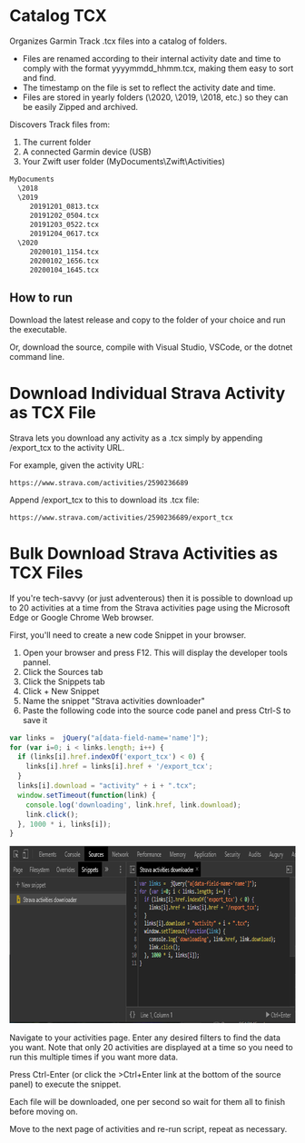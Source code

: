 
<h1>Catalog TCX</h1>

Organizes Garmin Track .tcx files into a catalog of folders.

* Files are renamed according to their internal activity date and time to comply with the format yyyymmdd_hhmm.tcx, making them easy to sort and find.
* The timestamp on the file is set to reflect the activity date and time.
* Files are stored in yearly folders (\2020, \2019, \2018, etc.) so they can be easily Zipped and archived.

Discovers Track files from:

1. The current folder
1. A connected Garmin device (USB)
1. Your Zwift user folder (MyDocuments\Zwift\Activities)

```
MyDocuments
  \2018
  \2019
     20191201_0813.tcx
     20191202_0504.tcx
     20191203_0522.tcx
     20191204_0617.tcx
  \2020
     20200101_1154.tcx
     20200102_1656.tcx
     20200104_1645.tcx
```

<h2>How to run</h2>

Download the latest release and copy to the folder of your choice and run the executable.

Or, download the source, compile with Visual Studio, VSCode, or the dotnet command line.

<h1>Download Individual Strava Activity as TCX File</h1>

Strava lets you download any activity as a .tcx simply by appending /export_tcx to the activity URL.

For example, given the activity URL:

    https://www.strava.com/activities/2590236689

Append /export_tcx to this to download its .tcx file:

    https://www.strava.com/activities/2590236689/export_tcx

<h1>Bulk Download Strava Activities as TCX Files</h1>

If you're tech-savvy (or just adventerous) then it is possible to download up to 20 activities at a time from the Strava activities page using the
Microsoft Edge or Google Chrome Web browser.

First, you'll need to create a new code Snippet in your browser. 

1. Open your browser and press F12. This will display the developer tools pannel.
2. Click the Sources tab
3. Click the Snippets tab
4. Click + New Snippet
5. Name the snippet "Strava activities downloader"
6. Paste the following code into the source code panel and press Ctrl-S to save it
```javascript
var links =  jQuery("a[data-field-name='name']");
for (var i=0; i < links.length; i++) {
  if (links[i].href.indexOf('export_tcx') < 0) {
    links[i].href = links[i].href + '/export_tcx';
  }
  links[i].download = "activity" + i + ".tcx";
  window.setTimeout(function(link) {
    console.log('downloading', link.href, link.download);
    link.click();
  }, 1000 * i, links[i]);
}
```
<img src="assets/chrome-snippet.png" width="790" height="312"/>

Navigate to your activities page. Enter any desired filters to find the data you want. Note that only 20 activities are displayed at a time so you need to run this multiple times if you want more data.

Press Ctrl-Enter (or click the >Ctrl+Enter link at the bottom of the source panel) to execute the snippet.

Each file will be downloaded, one per second so wait for them all to finish before moving on.

Move to the next page of activities and re-run script, repeat as necessary.

